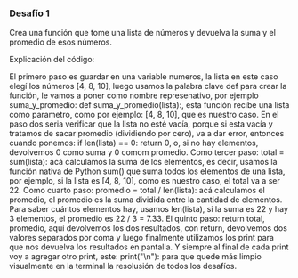 ### Desafío 1 
Crea una función que tome una lista de números y devuelva la suma y el promedio de esos números.

Explicación del código:

El primero paso es guardar en una variable numeros, la lista en este caso elegí los números  [4, 8, 10], luego usamos la palabra clave def para crear la función, le vamos a poner como nombre represenativo, por ejemplo suma_y_promedio: def suma_y_promedio(lista):, esta función recibe una lista como parametro, como por ejemplo: [4, 8, 10], que es nuestro caso.
En el paso dos seria verificar que la lista no esté vacía, porque si esta vacía y tratamos de sacar promedio (dividiendo por cero), va a dar error, entonces cuando ponemos: if len(lista) == 0:
return 0, o, si no hay elementos, devolvemos 0 como suma y 0 comom promedio.
Como tercer paso: total = sum(lista): acá calculamos la suma de los elementos, es decir, usamos la función nativa de Python sum() que suma todos los elementos de una lista, por ejemplo, si la lista es [4, 8, 10], como es nuestro caso, el total va a ser 22.
Como cuarto paso: promedio = total / len(lista):  acá calculamos el promedio, el promedio es la suma dividida entre la cantidad de elementos. Para saber cuántos elementos hay, usamos len(lista), si la suma es 22 y hay 3 elementos, el promedio es 22 / 3 = 7.33.
El quinto paso: return total, promedio, aquí devolvemos los dos resultados, con return, devolvemos dos valores separados por coma y luego finalmente utilizamos los print para que nos devuelva los resultados en pantalla. Y siempre al final de cada print voy a agregar otro print, este: print("\n"): para que quede más limpio visualmente en la terminal la resolusión de todos los desafíos.